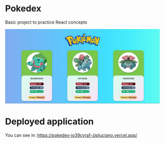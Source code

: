 # Pokedex

Basic project to practice React concepts

<img src="./front_page.jpg" alt="front page">

# Deployed application

You can see in: https://pokedex-io39cyra1-zipluciano.vercel.app/
